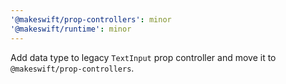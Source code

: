 ```yaml
---
'@makeswift/prop-controllers': minor
'@makeswift/runtime': minor
---
```


Add data type to legacy `TextInput` prop controller and move it to `@makeswift/prop-controllers`.
